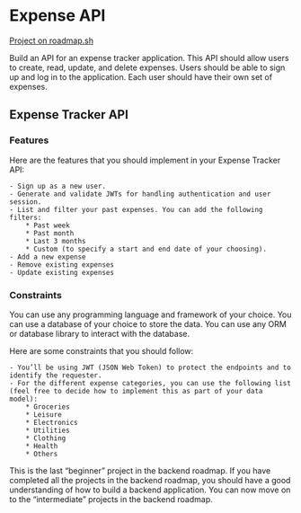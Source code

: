 # Expense API
[Project on roadmap.sh](https://roadmap.sh/projects/expense-tracker-api)

Build an API for an expense tracker application. This API should allow users to create, read, update, and delete expenses. Users should be able to sign up and log in to the application. Each user should have their own set of expenses.

## Expense Tracker API
### Features

Here are the features that you should implement in your Expense Tracker API:

    - Sign up as a new user.
    - Generate and validate JWTs for handling authentication and user session.
    - List and filter your past expenses. You can add the following filters:
        * Past week
        * Past month
        * Last 3 months
        * Custom (to specify a start and end date of your choosing).
    - Add a new expense
    - Remove existing expenses
    - Update existing expenses

### Constraints

You can use any programming language and framework of your choice. You can use a database of your choice to store the data. You can use any ORM or database library to interact with the database.

Here are some constraints that you should follow:

    - You’ll be using JWT (JSON Web Token) to protect the endpoints and to identify the requester.
    - For the different expense categories, you can use the following list (feel free to decide how to implement this as part of your data model):
        * Groceries
        * Leisure
        * Electronics
        * Utilities
        * Clothing
        * Health
        * Others

This is the last “beginner” project in the backend roadmap. If you have completed all the projects in the backend roadmap, you should have a good understanding of how to build a backend application. You can now move on to the “intermediate” projects in the backend roadmap.

